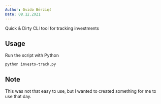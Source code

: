 ```yaml
---
Author: Gvido Bērziņš
Date: 08.12.2021
---
```


Quick & Dirty CLI tool for tracking investments

## Usage

Run the script with Python

```
python investo-track.py
```

## Note

This was not that easy to use, but I wanted to created something for me
to use that day.
